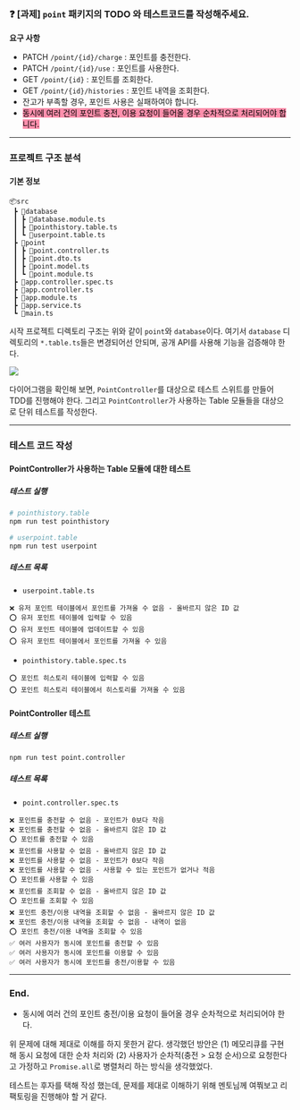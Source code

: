 ### ❓ [과제] `point` 패키지의 TODO 와 테스트코드를 작성해주세요.

**요구 사항**

- PATCH `/point/{id}/charge` : 포인트를 충전한다.
- PATCH `/point/{id}/use` : 포인트를 사용한다.
- GET `/point/{id}` : 포인트를 조회한다.
- GET `/point/{id}/histories` : 포인트 내역을 조회한다.
- 잔고가 부족할 경우, 포인트 사용은 실패하여야 합니다.
- <mark style="background: #FF5582A6;">동시에 여러 건의 포인트 충전, 이용 요청이 들어올 경우 순차적으로 처리되어야 합니다.</mark>

---

### 프로젝트 구조 분석

#### 기본 정보

```text
📦src
 ┣ 📂database
 ┃ ┣ 📜database.module.ts
 ┃ ┣ 📜pointhistory.table.ts
 ┃ ┗ 📜userpoint.table.ts
 ┣ 📂point
 ┃ ┣ 📜point.controller.ts
 ┃ ┣ 📜point.dto.ts
 ┃ ┣ 📜point.model.ts
 ┃ ┗ 📜point.module.ts
 ┣ 📜app.controller.spec.ts
 ┣ 📜app.controller.ts
 ┣ 📜app.module.ts
 ┣ 📜app.service.ts
 ┗ 📜main.ts
```

시작 프로젝트 디렉토리 구조는 위와 같이 `point`와 `database`이다.
여기서 `database` 디렉토리의 `*.table.ts`들은 변경되어선 안되며, 공개 API를 사용해 기능을 검증해야 한다.

![](https://i.imgur.com/AnSKQMk.png)

다이어그램을 확인해 보면, `PointController`를 대상으로 테스트 스위트를 만들어 TDD를 진행해야 한다.
그리고 `PointController`가 사용하는 Table 모듈들을 대상으로 단위 테스트를 작성한다.

---

### 테스트 코드 작성

#### PointController가 사용하는 Table 모듈에 대한 테스트

##### 테스트 실행

```bash
# pointhistory.table
npm run test pointhistory

# userpoint.table
npm run test userpoint
```

##### 테스트 목록

- `userpoint.table.ts`

```
❌ 유저 포인트 테이블에서 포인트를 가져올 수 없음 - 올바르지 않은 ID 값
⭕️ 유저 포인트 테이블에 입력할 수 있음
⭕️ 유저 포인트 테이블에 업데이트할 수 있음
⭕️ 유저 포인트 테이블에서 포인트를 가져올 수 있음
```

- `pointhistory.table.spec.ts`

```
⭕️ 포인트 히스토리 테이블에 입력할 수 있음
⭕️ 포인트 히스토리 테이블에서 히스토리를 가져올 수 있음
```

#### PointController 테스트

##### 테스트 실행

```bash
npm run test point.controller
```

##### 테스트 목록

- `point.controller.spec.ts`

```
❌ 포인트를 충전할 수 없음 - 포인트가 0보다 작음
❌ 포인트를 충전할 수 없음 - 올바르지 않은 ID 값
⭕️ 포인트를 충전할 수 있음
❌ 포인트를 사용할 수 없음 - 올바르지 않은 ID 값
❌ 포인트를 사용할 수 없음 - 포인트가 0보다 작음
❌ 포인트를 사용할 수 없음 - 사용할 수 있는 포인트가 없거나 적음
⭕️ 포인트를 사용할 수 있음
❌ 포인트를 조회할 수 없음 - 올바르지 않은 ID 값
⭕️ 포인트를 조회할 수 있음
❌ 포인트 충전/이용 내역을 조회할 수 없음 - 올바르지 않은 ID 값
❌ 포인트 충전/이용 내역을 조회할 수 없음 - 내역이 없음
⭕️ 포인트 충전/이용 내역을 조회할 수 있음
✅ 여러 사용자가 동시에 포인트를 충전할 수 있음
✅ 여러 사용자가 동시에 포인트를 이용할 수 있음
✅ 여러 사용자가 동시에 포인트를 충전/이용할 수 있음
```

---

### End.

- 동시에 여러 건의 포인트 충전/이용 요청이 들어올 경우 순차적으로 처리되어야 한다.

위 문제에 대해 제대로 이해를 하지 못한거 같다. 생각했던 방안은 (1) 메모리큐를 구현해 동시 요청에 대한 순차 처리와 (2) 사용자가 순차적(충전 > 요청 순서)으로 요청한다고 가정하고 `Promise.all`로 병렬처리 하는 방식을 생각했었다.

테스트는 후자를 택해 작성 했는데, 문제를 제대로 이해하기 위해 멘토님께 여쭤보고 리팩토링을 진행해야 할 거 같다.
